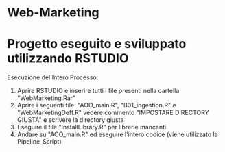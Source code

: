 # Web-Marketing
# Progetto eseguito e sviluppato utilizzando RSTUDIO

Esecuzione del'Intero Processo:
1) Aprire RSTUDIO e inserire tutti i file presenti nella cartella "WebMarketing.Rar"
2) Aprire i seguenti file: "AOO_main.R", "B01_ingestion.R" e "WebMarketingDeff.R" vedere commento "IMPOSTARE DIRECTORY GIUSTA" e scrivere la directory giusta
3) Eseguire il file "InstallLibrary.R" per librerie mancanti 
4) Andare su "AOO_main.R" ed eseguire l'intero codice (viene utilizzato la Pipeline_Script)

